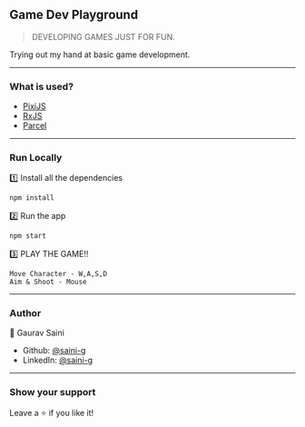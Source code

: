 ## Game Dev Playground

> DEVELOPING GAMES JUST FOR FUN.

Trying out my hand at basic game development.
***
### What is used?
- [PixiJS](https://www.pixijs.io/)
- [RxJS](https://rxjs-dev.firebaseapp.com/guide/overview)
- [Parcel](https://parceljs.org/getting_started.html)
***
### Run Locally
1️⃣ Install all the dependencies
```bash
npm install
```
2️⃣ Run the app
```bash
npm start
```
3️⃣ PLAY THE GAME!!
```
Move Character - W,A,S,D
Aim & Shoot - Mouse
```
***
### Author
👤 Gaurav Saini
* Github: [@saini-g](https://github.com/saini-g)
* LinkedIn: [@saini-g](https://linkedin.com/in/saini-g)
***
### Show your support
Leave a ⭐️ if you like it!

